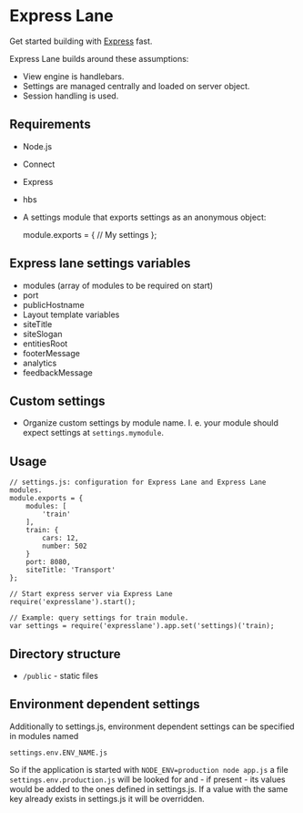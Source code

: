 
# Express Lane

Get started building with [Express](http://expressjs.com/) fast.

Express Lane builds around these assumptions:

- View engine is handlebars.
- Settings are managed centrally and loaded on server object.
- Session handling is used.

## Requirements

- Node.js
- Connect
- Express
- hbs
- A settings module that exports settings as an anonymous object:

    module.exports = {
        // My settings
    };

## Express lane settings variables

- modules (array of modules to be required on start)
- port
- publicHostname
- Layout template variables
 - siteTitle
 - siteSlogan
 - entitiesRoot
 - footerMessage
 - analytics
 - feedbackMessage

## Custom settings

- Organize custom settings by module name. I. e. your module should expect
  settings at `settings.mymodule`.

## Usage

    // settings.js: configuration for Express Lane and Express Lane modules.
    module.exports = {
        modules: [
            'train'
        ],
        train: {
            cars: 12,
            number: 502
        }
        port: 8080,
        siteTitle: 'Transport'
    };

    // Start express server via Express Lane
    require('expresslane').start();

    // Example: query settings for train module.
    var settings = require('expresslane').app.set('settings)('train);

## Directory structure

- `/public` - static files

## Environment dependent settings

Additionally to settings.js, environment dependent settings can be specified
in modules named

    settings.env.ENV_NAME.js

So if the application is started with `NODE_ENV=production node app.js` a file
`settings.env.production.js` will be looked for and - if present - its
values would be added to the ones defined in settings.js. If a value with the
same key already exists in settings.js it will be overridden.
